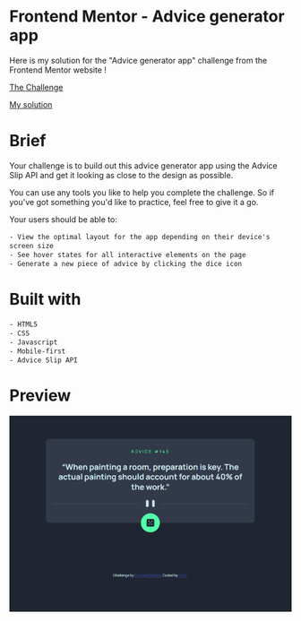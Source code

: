 
# Frontend Mentor - Advice generator app

Here is my solution for the "Advice generator app" challenge from the Frontend Mentor website !

[The Challenge](https://www.frontendmentor.io/challenges/advice-generator-app-QdUG-13db/hub/advice-generator-app-mUFjCFVuGC)

[My solution]()

# Brief

Your challenge is to build out this advice generator app using the Advice Slip API and get it looking as close to the design as possible.

You can use any tools you like to help you complete the challenge. So if you've got something you'd like to practice, feel free to give it a go.

Your users should be able to:

    - View the optimal layout for the app depending on their device's screen size
    - See hover states for all interactive elements on the page
    - Generate a new piece of advice by clicking the dice icon

# Built with

    - HTML5
    - CSS
    - Javascript
    - Mobile-first
    - Advice Slip API
    
# Preview

![](images/preview-image.png)
